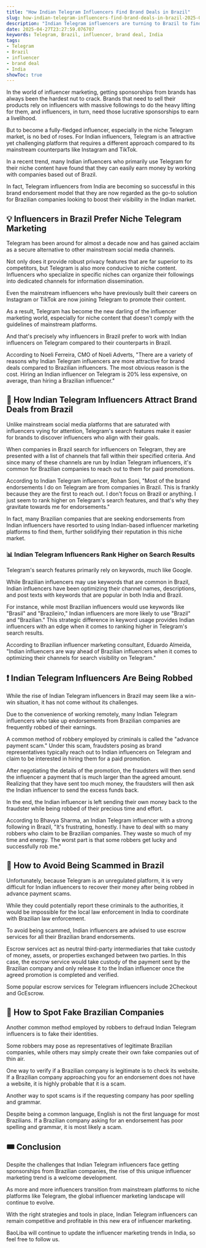 ```yaml
---
title: "How Indian Telegram Influencers Find Brand Deals in Brazil"
slug: how-indian-telegram-influencers-find-brand-deals-in-brazil-2025-04-27
description: "Indian Telegram influencers are turning to Brazil to find brand deals, and are earning lucrative commissions in the process."
date: 2025-04-27T23:27:59.076707
keywords: Telegram, Brazil, influencer, brand deal, India
tags:
- Telegram
- Brazil
- influencer
- brand deal
- India
showToc: true
---
```


In the world of influencer marketing, getting sponsorships from brands has always been the hardest nut to crack. Brands that need to sell their products rely on influencers with massive followings to do the heavy lifting for them, and influencers, in turn, need those lucrative sponsorships to earn a livelihood.

But to become a fully-fledged influencer, especially in the niche Telegram market, is no bed of roses. For Indian influencers, Telegram is an attractive yet challenging platform that requires a different approach compared to its mainstream counterparts like Instagram and TikTok. 

In a recent trend, many Indian influencers who primarily use Telegram for their niche content have found that they can easily earn money by working with companies based out of Brazil. 

In fact, Telegram influencers from India are becoming so successful in this brand endorsement model that they are now regarded as the go-to solution for Brazilian companies looking to boost their visibility in the Indian market. 

## 💡 Influencers in Brazil Prefer Niche Telegram Marketing


Telegram has been around for almost a decade now and has gained acclaim as a secure alternative to other mainstream social media channels. 

Not only does it provide robust privacy features that are far superior to its competitors, but Telegram is also more conducive to niche content. Influencers who specialize in specific niches can organize their followings into dedicated channels for information dissemination. 

Even the mainstream influencers who have previously built their careers on Instagram or TikTok are now joining Telegram to promote their content. 

As a result, Telegram has become the new darling of the influencer marketing world, especially for niche content that doesn't comply with the guidelines of mainstream platforms.

And that's precisely why influencers in Brazil prefer to work with Indian influencers on Telegram compared to their counterparts in Brazil. 

According to Noeli Ferreira, CMO of Noeli Adverts, "There are a variety of reasons why Indian Telegram influencers are more attractive for brand deals compared to Brazilian influencers. The most obvious reason is the cost. Hiring an Indian influencer on Telegram is 20% less expensive, on average, than hiring a Brazilian influencer."

## 🚀 How Indian Telegram Influencers Attract Brand Deals from Brazil


Unlike mainstream social media platforms that are saturated with influencers vying for attention, Telegram's search features make it easier for brands to discover influencers who align with their goals. 

When companies in Brazil search for influencers on Telegram, they are presented with a list of channels that fall within their specified criteria. And since many of these channels are run by Indian Telegram influencers, it's common for Brazilian companies to reach out to them for paid promotions. 

According to Indian Telegram influencer, Rohan Soni, "Most of the brand endorsements I do on Telegram are from companies in Brazil. This is frankly because they are the first to reach out. I don't focus on Brazil or anything. I just seem to rank higher on Telegram's search features, and that's why they gravitate towards me for endorsements."

In fact, many Brazilian companies that are seeking endorsements from Indian influencers have resorted to using Indian-based influencer marketing platforms to find them, further solidifying their reputation in this niche market. 

### 📊 Indian Telegram Influencers Rank Higher on Search Results

Telegram's search features primarily rely on keywords, much like Google. 

While Brazilian influencers may use keywords that are common in Brazil, Indian influencers have been optimizing their channel names, descriptions, and post texts with keywords that are popular in both India and Brazil. 

For instance, while most Brazilian influencers would use keywords like "Brasil" and "Brazileiro," Indian influencers are more likely to use "Brazil" and "Brazilian." This strategic difference in keyword usage provides Indian influencers with an edge when it comes to ranking higher in Telegram's search results. 

According to Brazilian influencer marketing consultant, Eduardo Almeida, "Indian influencers are way ahead of Brazilian influencers when it comes to optimizing their channels for search visibility on Telegram."

## ❗ Indian Telegram Influencers Are Being Robbed


While the rise of Indian Telegram influencers in Brazil may seem like a win-win situation, it has not come without its challenges. 

Due to the convenience of working remotely, many Indian Telegram influencers who take up endorsements from Brazilian companies are frequently robbed of their earnings. 

A common method of robbery employed by criminals is called the "advance payment scam." Under this scam, fraudsters posing as brand representatives typically reach out to Indian influencers on Telegram and claim to be interested in hiring them for a paid promotion. 

After negotiating the details of the promotion, the fraudsters will then send the influencer a payment that is much larger than the agreed amount. Realizing that they have sent too much money, the fraudsters will then ask the Indian influencer to send the excess funds back. 

In the end, the Indian influencer is left sending their own money back to the fraudster while being robbed of their precious time and effort. 

According to Bhavya Sharma, an Indian Telegram influencer with a strong following in Brazil, "It's frustrating, honestly. I have to deal with so many robbers who claim to be Brazilian companies. They waste so much of my time and energy. The worst part is that some robbers get lucky and successfully rob me."

## 💸 How to Avoid Being Scammed in Brazil

Unfortunately, because Telegram is an unregulated platform, it is very difficult for Indian influencers to recover their money after being robbed in advance payment scams. 

While they could potentially report these criminals to the authorities, it would be impossible for the local law enforcement in India to coordinate with Brazilian law enforcement. 

To avoid being scammed, Indian influencers are advised to use escrow services for all their Brazilian brand endorsements. 

Escrow services act as neutral third-party intermediaries that take custody of money, assets, or properties exchanged between two parties. In this case, the escrow service would take custody of the payment sent by the Brazilian company and only release it to the Indian influencer once the agreed promotion is completed and verified. 

Some popular escrow services for Telegram influencers include 2Checkout and GcEscrow. 

## 📢 How to Spot Fake Brazilian Companies

Another common method employed by robbers to defraud Indian Telegram influencers is to fake their identities. 

Some robbers may pose as representatives of legitimate Brazilian companies, while others may simply create their own fake companies out of thin air. 

One way to verify if a Brazilian company is legitimate is to check its website. If a Brazilian company approaching you for an endorsement does not have a website, it is highly probable that it is a scam. 

Another way to spot scams is if the requesting company has poor spelling and grammar. 

Despite being a common language, English is not the first language for most Brazilians. If a Brazilian company asking for an endorsement has poor spelling and grammar, it is most likely a scam. 

## 🎟️ Conclusion 


Despite the challenges that Indian Telegram influencers face getting sponsorships from Brazilian companies, the rise of this unique influencer marketing trend is a welcome development. 

As more and more influencers transition from mainstream platforms to niche platforms like Telegram, the global influencer marketing landscape will continue to evolve. 

With the right strategies and tools in place, Indian Telegram influencers can remain competitive and profitable in this new era of influencer marketing. 

BaoLiba will continue to update the influencer marketing trends in India, so feel free to follow us.